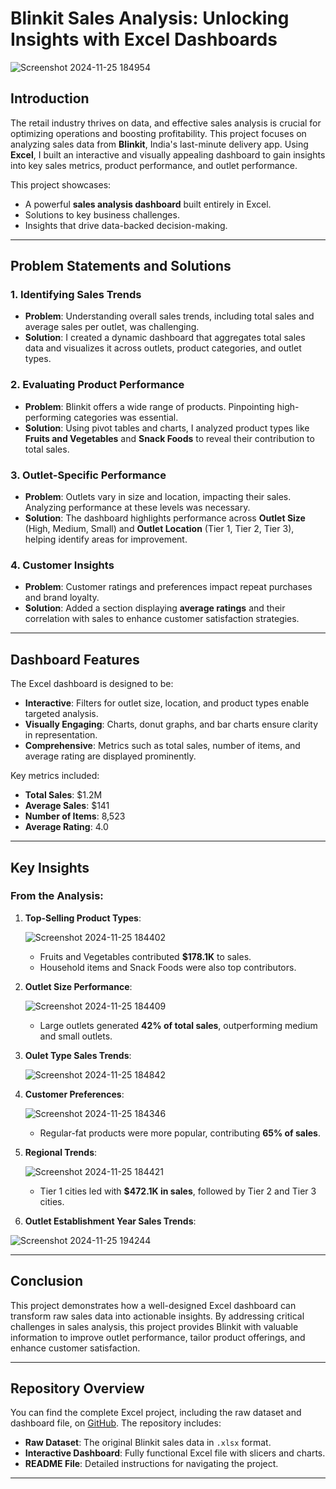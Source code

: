 # Blinkit Sales Analysis: Unlocking Insights with Excel Dashboards

![Screenshot 2024-11-25 184954](https://github.com/user-attachments/assets/ef6592c6-7763-48ab-bc69-aa2bf3595fed)


## Introduction

The retail industry thrives on data, and effective sales analysis is crucial for optimizing operations and boosting profitability. This project focuses on analyzing sales data from **Blinkit**, India's last-minute delivery app. Using **Excel**, I built an interactive and visually appealing dashboard to gain insights into key sales metrics, product performance, and outlet performance.

This project showcases:
- A powerful **sales analysis dashboard** built entirely in Excel.
- Solutions to key business challenges.
- Insights that drive data-backed decision-making.

---

## Problem Statements and Solutions

### 1. Identifying Sales Trends
- **Problem**: Understanding overall sales trends, including total sales and average sales per outlet, was challenging.
- **Solution**: I created a dynamic dashboard that aggregates total sales data and visualizes it across outlets, product categories, and outlet types. 

### 2. Evaluating Product Performance
- **Problem**: Blinkit offers a wide range of products. Pinpointing high-performing categories was essential.
- **Solution**: Using pivot tables and charts, I analyzed product types like **Fruits and Vegetables** and **Snack Foods** to reveal their contribution to total sales.

### 3. Outlet-Specific Performance
- **Problem**: Outlets vary in size and location, impacting their sales. Analyzing performance at these levels was necessary.
- **Solution**: The dashboard highlights performance across **Outlet Size** (High, Medium, Small) and **Outlet Location** (Tier 1, Tier 2, Tier 3), helping identify areas for improvement.

### 4. Customer Insights
- **Problem**: Customer ratings and preferences impact repeat purchases and brand loyalty.
- **Solution**: Added a section displaying **average ratings** and their correlation with sales to enhance customer satisfaction strategies.

---

## Dashboard Features

The Excel dashboard is designed to be:
- **Interactive**: Filters for outlet size, location, and product types enable targeted analysis.
- **Visually Engaging**: Charts, donut graphs, and bar charts ensure clarity in representation.
- **Comprehensive**: Metrics such as total sales, number of items, and average rating are displayed prominently.

Key metrics included:
- **Total Sales**: $1.2M
- **Average Sales**: $141
- **Number of Items**: 8,523
- **Average Rating**: 4.0
---

## Key Insights

### From the Analysis:
1. **Top-Selling Product Types**:
   
   ![Screenshot 2024-11-25 184402](https://github.com/user-attachments/assets/bf879d15-bb25-482c-ab68-2287dfe42679)
   
   - Fruits and Vegetables contributed **$178.1K** to sales.
   - Household items and Snack Foods were also top contributors.
   
3. **Outlet Size Performance**:
   
   ![Screenshot 2024-11-25 184409](https://github.com/user-attachments/assets/18f87918-2f9e-4f76-86ae-49e14d2edee0)
   
    - Large outlets generated **42% of total sales**, outperforming medium and small outlets.
5. **Oulet Type Sales Trends**:
   
     ![Screenshot 2024-11-25 184842](https://github.com/user-attachments/assets/bebf02ef-c76c-43f4-a2be-5c70b2fd1ce2)
   

7. **Customer Preferences**:
   
   ![Screenshot 2024-11-25 184346](https://github.com/user-attachments/assets/57062f5d-8c31-48b5-9990-bd5ac087d652)
   
   - Regular-fat products were more popular, contributing **65% of sales**.

9. **Regional Trends**:
    
   ![Screenshot 2024-11-25 184421](https://github.com/user-attachments/assets/5f8c0176-8f74-4d21-8498-b78dafabab79)
   
   - Tier 1 cities led with **$472.1K in sales**, followed by Tier 2 and Tier 3 cities.
11. **Outlet Establishment Year Sales Trends**:
    
   ![Screenshot 2024-11-25 194244](https://github.com/user-attachments/assets/8620214d-815c-4d6d-a5c6-bcfe6ce37235)

---

## Conclusion

This project demonstrates how a well-designed Excel dashboard can transform raw sales data into actionable insights. By addressing critical challenges in sales analysis, this project provides Blinkit with valuable information to improve outlet performance, tailor product offerings, and enhance customer satisfaction.

---

## Repository Overview

You can find the complete Excel project, including the raw dataset and dashboard file, on [GitHub](https://github.com/wheangeance/Blinkit-Sales-Analysis). The repository includes:
- **Raw Dataset**: The original Blinkit sales data in `.xlsx` format.
- **Interactive Dashboard**: Fully functional Excel file with slicers and charts.
- **README File**: Detailed instructions for navigating the project.

---

